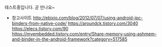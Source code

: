 테스트중입니다.
곧 만나요~

* 참고사이트
http://ebixio.com/blog/2012/07/07/using-android-ipc-binders-from-native-code/
https://aroundck.tistory.com/3040
https://elecs.tistory.com/90
https://myembedded.tistory.com/entry/Share-memory-using-ashmem-and-binder-in-the-android-framework?category=517585
